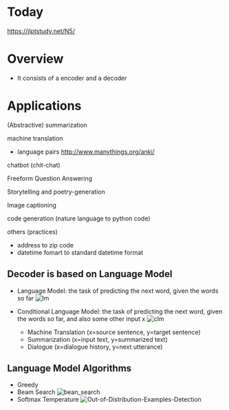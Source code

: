 # Today  

https://jlptstudy.net/N5/


# Overview
* It consists of a encoder and a decoder

# Applications
(Abstractive) summarization  

machine translation  
* language pairs http://www.manythings.org/anki/  

chatbot (chit-chat)  

Freeform Question Answering 

Storytelling and poetry-generation

Image captioning

code generation (nature language to python code)  

others (practices)  
* address to zip code
* datetime fomart to standard datetime format

## Decoder is based on Language Model
* Language Model: the task of predicting the next word, given the words so far
![lm](https://user-images.githubusercontent.com/8428372/64489921-2be58b80-d293-11e9-8213-e920708576b3.png)

* Conditional Language Model:  the task of predicting the next word, given the words so far, and also some other input x
![clm](https://user-images.githubusercontent.com/8428372/64489919-2be58b80-d293-11e9-86ab-0191cd0ed26c.png)
  * Machine Translation (x=source sentence, y=target sentence)
  * Summarization (x=input text, y=summarized text)
  * Dialogue (x=dialogue history, y=next utterance)

## Language Model Algorithms
* Greedy
* Beam Search 
![bean_search](https://user-images.githubusercontent.com/8428372/64489917-2b4cf500-d293-11e9-8712-e518db13e966.png)
* Softmax Temperature
![Out-of-Distribution-Examples-Detection](https://user-images.githubusercontent.com/8428372/64489918-2b4cf500-d293-11e9-9157-82f89b089f69.png)


